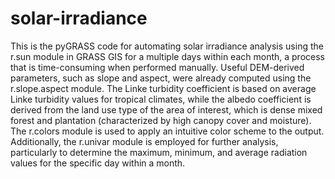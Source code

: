 # solar-irradiance
This is the pyGRASS code for automating solar irradiance analysis using the r.sun module in GRASS GIS for a multiple days within each month, a process that is time-consuming when performed manually. Useful DEM-derived parameters, such as slope and aspect, were already computed using the r.slope.aspect module. The Linke turbidity coefficient is based on average Linke turbidity values for tropical climates, while the albedo coefficient is derived from the land use type of the area of interest, which is dense mixed forest and plantation (characterized by high canopy cover and moisture). The r.colors module is used to apply an intuitive color scheme to the output. Additionally, the r.univar module is employed for further analysis, particularly to determine the maximum, minimum, and average radiation values for the specific day within a month.
